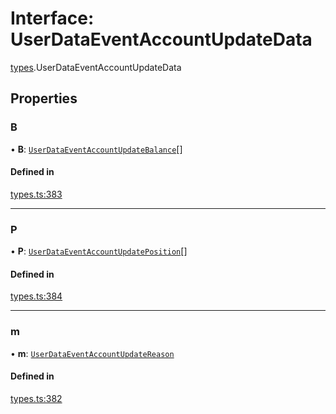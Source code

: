 # Interface: UserDataEventAccountUpdateData

[types](../modules/types.md).UserDataEventAccountUpdateData

## Properties

### B

• **B**: [`UserDataEventAccountUpdateBalance`](types.UserDataEventAccountUpdateBalance.md)[]

#### Defined in

[types.ts:383](https://github.com/Altamoon/altamoon/blob/f3d1f5e/app/api/types.ts#L383)

___

### P

• **P**: [`UserDataEventAccountUpdatePosition`](types.UserDataEventAccountUpdatePosition.md)[]

#### Defined in

[types.ts:384](https://github.com/Altamoon/altamoon/blob/f3d1f5e/app/api/types.ts#L384)

___

### m

• **m**: [`UserDataEventAccountUpdateReason`](../modules/types.md#userdataeventaccountupdatereason)

#### Defined in

[types.ts:382](https://github.com/Altamoon/altamoon/blob/f3d1f5e/app/api/types.ts#L382)
